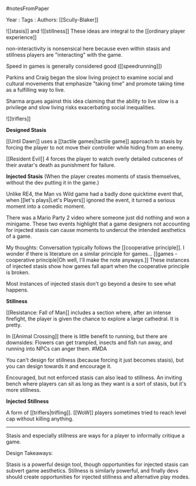 #notesFromPaper

Year   :
Tags   :
Authors: [[Scully-Blaker]]

![[stasis]] and ![[stillness]]
These ideas are integral to the [[ordinary player experience]]

non-interactivity is nonsensical here because even within stasis and stillness players are "interacting" with the game.

Speed in games is generally considered good ([[speedrunning]])

Parkins and Craig began the slow living project to examine social and cultural movements that emphasize "taking time" and promote taking time as a fulfilling way to live.

Sharma argues against this idea claiming that the ability to live slow is a privilege and slow living risks exacerbating social inequalities.

![[triflers]]

**Designed Stasis**

[[Until Dawn]] uses a [[tactile games|tactile game]] approach to stasis by forcing the player to not move their controller while hiding from an enemy.

[[Resident Evil]] 4 forces the player to watch overly detailed cutscenes of their avatar's death as punishment for failure.

**Injected Stasis** (When the player creates moments of stasis themselves, without the dev putting it in the game.)

Unlike RE4, the Man vs Wild game had a badly done quicktime event that, when [[let's plays|Let's Players]] ignored the event, it turned a serious moment into a comedic moment. 

There was a Mario Party 2 video where someone just did nothing and won a minigame. These two events highlight that a game designers not accounting for injected stasis can cause moments to undercut the intended aesthetics of a game.

My thoughts: Conversation typically follows the [[cooperative principle]]. I wonder if there is literature on a similar principle for games... [[games - cooperative principle|Oh well, I'll make the note anyways.]] These instances of injected stasis show how games fall apart when the cooperative principle is broken.

Most instances of injected stasis don't go beyond a desire to see what happens.

**Stillness**

[[Resistance: Fall of Man]] includes a section where, after an intense firefight, the player is given the chance to explore a large cathedral. It is pretty.

In [[Animal Crossing]] there is little benefit to running, but there are downsides: Flowers can get trampled, insects and fish run away, and running into NPCs can anger them. #MDA

You can't design for stillness (because forcing it just becomes stasis), but you can design towards it and encourage it.

Encouraged, but not enforced stasis can also lead to stillness. An inviting bench where players can sit as long as they want is a sort of stasis, but it's more stillness.

**Injected Stillness**

A form of [[triflers|trifling]]. [[WoW]] players sometimes tried to reach level cap without killing anything.

---------

Stasis and especially stillness are ways for a player to informally critique a game.

Design Takeaways:

Stasis is a powerful design tool, though opportunities for injected stasis can subvert game aesthetics. Stillness is similarly powerful, and finally devs should create opportunities for injected stillness and alternative play modes.

